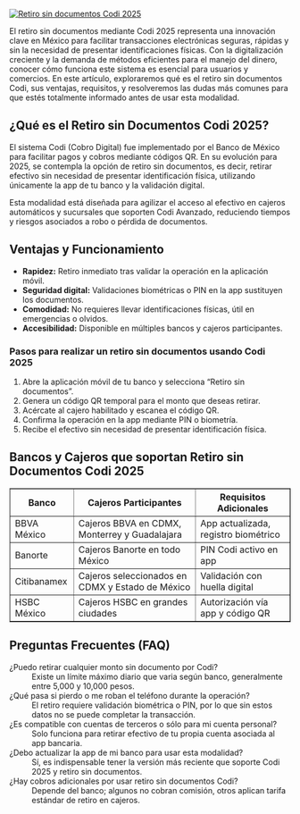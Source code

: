 [![Retiro sin documentos Codi 2025](https://123-caf.pages.dev/gitsignup.png)](https://vrmoo.ru/Bt82HjjY)

<p>El retiro sin documentos mediante Codi 2025 representa una innovación clave en México para facilitar transacciones electrónicas seguras, rápidas y sin la necesidad de presentar identificaciones físicas. Con la digitalización creciente y la demanda de métodos eficientes para el manejo del dinero, conocer cómo funciona este sistema es esencial para usuarios y comercios. En este artículo, exploraremos qué es el retiro sin documentos Codi, sus ventajas, requisitos, y resolveremos las dudas más comunes para que estés totalmente informado antes de usar esta modalidad.</p>  <h2>¿Qué es el Retiro sin Documentos Codi 2025?</h2> <p>El sistema Codi (Cobro Digital) fue implementado por el Banco de México para facilitar pagos y cobros mediante códigos QR. En su evolución para 2025, se contempla la opción de retiro sin documentos, es decir, retirar efectivo sin necesidad de presentar identificación física, utilizando únicamente la app de tu banco y la validación digital.</p> <p>Esta modalidad está diseñada para agilizar el acceso al efectivo en cajeros automáticos y sucursales que soporten Codi Avanzado, reduciendo tiempos y riesgos asociados a robo o pérdida de documentos.</p>  <h2>Ventajas y Funcionamiento</h2> <ul>   <li><strong>Rapidez:</strong> Retiro inmediato tras validar la operación en la aplicación móvil.</li>   <li><strong>Seguridad digital:</strong> Validaciones biométricas o PIN en la app sustituyen los documentos.</li>   <li><strong>Comodidad:</strong> No requieres llevar identificaciones físicas, útil en emergencias o olvidos.</li>   <li><strong>Accesibilidad:</strong> Disponible en múltiples bancos y cajeros participantes.</li> </ul>  <h3>Pasos para realizar un retiro sin documentos usando Codi 2025</h3> <ol>   <li>Abre la aplicación móvil de tu banco y selecciona “Retiro sin documentos”.</li>   <li>Genera un código QR temporal para el monto que deseas retirar.</li>   <li>Acércate al cajero habilitado y escanea el código QR.</li>   <li>Confirma la operación en la app mediante PIN o biometría.</li>   <li>Recibe el efectivo sin necesidad de presentar identificación física.</li> </ol>  <h2>Bancos y Cajeros que soportan Retiro sin Documentos Codi 2025</h2> <table border="1" cellpadding="5" cellspacing="0">   <thead>     <tr>       <th>Banco</th>       <th>Cajeros Participantes</th>       <th>Requisitos Adicionales</th>     </tr>   </thead>   <tbody>     <tr>       <td>BBVA México</td>       <td>Cajeros BBVA en CDMX, Monterrey y Guadalajara</td>       <td>App actualizada, registro biométrico</td>     </tr>     <tr>       <td>Banorte</td>       <td>Cajeros Banorte en todo México</td>       <td>PIN Codi activo en app</td>     </tr>     <tr>       <td>Citibanamex</td>       <td>Cajeros seleccionados en CDMX y Estado de México</td>       <td>Validación con huella digital</td>     </tr>     <tr>       <td>HSBC México</td>       <td>Cajeros HSBC en grandes ciudades</td>       <td>Autorización vía app y código QR</td>     </tr>   </tbody> </table>  <h2>Preguntas Frecuentes (FAQ)</h2> <dl>   <dt>¿Puedo retirar cualquier monto sin documento por Codi?</dt>   <dd>Existe un límite máximo diario que varia según banco, generalmente entre 5,000 y 10,000 pesos.</dd>      <dt>¿Qué pasa si pierdo o me roban el teléfono durante la operación?</dt>   <dd>El retiro requiere validación biométrica o PIN, por lo que sin estos datos no se puede completar la transacción.</dd>      <dt>¿Es compatible con cuentas de terceros o sólo para mi cuenta personal?</dt>   <dd>Solo funciona para retirar efectivo de tu propia cuenta asociada al app bancaria.</dd>      <dt>¿Debo actualizar la app de mi banco para usar esta modalidad?</dt>   <dd>Sí, es indispensable tener la versión más reciente que soporte Codi 2025 y retiro sin documentos.</dd>      <dt>¿Hay cobros adicionales por usar retiro sin documentos Codi?</dt>   <dd>Depende del banco; algunos no cobran comisión, otros aplican tarifa estándar de retiro en cajeros.</dd> </dl>